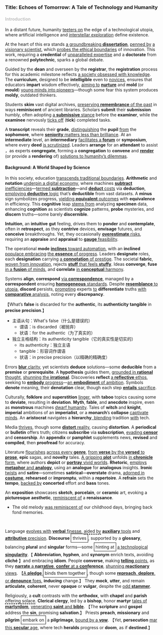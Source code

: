 ### Title: Echoes of Tomorrow: A Tale of Technology and Humanity

####  <span style="color: silver;">Introduction</span>

In a distant future, humanity <u>teeters on</u> the edge of a technological utopia, where artificial intelligence and <u>interstellar exploration</u> define existence. 

At the heart of this era stands <u>a groundbreaking **dissertation**</u>, <u>penned by</u> <u>a visionary scientist</u>, which <u>probes the ethical boundaries</u> of innovation. This work, requiring a **credential** of <u>unparalleled expertise</u> and a **doctorate** from a renowned **polytechnic**, sparks a global debate. 

Guided by the **dean** and overseen by the **registrar**, the **registration** process for this academic milestone reflects <u>a society obsessed with knowledge</u>. 
The **curriculum**, designed to be **intelligible** even to <u>novices</u>, ensures that educators **impart** wisdom effectively, <u>aiming to</u> <u>**nurture**</u> and **mold** (or **mould**) <u>young minds into pioneers</u>—though some fear this system produces **moldy**, outdated thinkers.

Students **skim** vast digital archives, <u>preserving **remembrance** of the past</u> in ways **reminiscent** of ancient libraries. Scholars **submit** their **submission** humbly, often adopting <u>a **submissive** stance</u> before the **examiner**, while the **examinee** nervously <u>ticks off</u> (**tick**) completed tasks. 

A **transcript** reveals their **grade**, <u>distinguishing</u> the **pupil** <u>from</u> the **sophomore**, where <u>**seniority** matters less than brilliance</u>. 
At an **intermediate** level, an **intermediary** <u>facilitates a **forum**</u> or **symposium**, where every **deed** <u>is scrutinized</u>. Leaders **arrange** for an **attendant** to assist ，as experts **congregate**, forming a **congregation** to **convene** and <u>**render**</u> (or provide a **rendering** of) <u>solutions to humanity’s dilemmas</u>.

#### **Background: A World Shaped by Science**

In this society, education <u>transcends traditional boundaries</u>. **Arithmetic** and **notation** <u>underpin a digital economy</u>, where machines <u>**subtract** inefficiencies</u>—<u>termed **subtraction**</u>—and <u>**deduct** costs</u> via **deduction**, <u>employing **deductive** logic</u> that’s **deductible** from vast datasets. 
A **minus** sign symbolizes progress, <u>yielding **equivalent** outcomes</u> with **equivalence** in efficiency. This **cognitive** leap <u>stems from</u> analyzing **specimen** data, enhancing **cognition** as scientists **cognize** patterns, **probe** mysteries, and **discern** truths—some barely **discernible**. 

**Intuition**, an **intuitive** **gut** feeling, drives them to **ponder** and **contemplate**, often in **retrospect**, as they **contrive** devices, **envisage** futures, and **conceive** breakthroughs. Yet, they occasionally <u>**overestimate** risks</u>, requiring an **appraise** and **appraisal** to <u>**gauge** feasibility</u>.

The operational **mode** <u>**inclines** toward automation</u>, with an **inclined** <u>populace embracing</u> <u>the **essence** of progress</u>. Leaders **designate** roles, each **designation** carrying <u>a **connotation** of prestige</u>. 
The societal **fabric**, <u>woven from innovation</u>, rejects <u>**stuff** that feels **stuffy**</u>. Ideas **converge**, **fuse** <u>in a **fusion** of minds</u>, and **correlate** <u>in **conceptual** harmony</u>. 

Systems **align**, **correspond** <u>via **correspondence**</u>, managed by a **correspondent** ensuring <u>**homogeneous** standards</u>. Despite <u>**resemblance** to utopia</u>, **discord** persists, <u>prompting</u> experts <u>to</u> **differentiate** truths <u>with **comparative** analysis</u>, noting every **discrepancy**.

【What’s **false** is discarded for the **authentic**, its **authenticity** **tangible** in **precise** **precision**.】
- 主语从句：What's false（什么是错误的）
  - 谓语：is discarded（被抛弃）
  - 状语：for the authentic（为了真实的）
- 独立主格结构：its authenticity tangible（它的真实性是切实的）
  - its authenticity：独立主语
  - tangible：形容词作谓语
  - 状语：in precise precision（以精确的精确度）

Errors <u>**blur** clarity</u>, yet scientists **deduce** solutions—some **deducible** from a **premise** or **prerequisite**. 
A **hypothesis** guides them, <u>grounded in **rational** thought</u>, <u>shunning the **irrational**</u>. Discoveries **reflect** <u>a **reflective** ethos</u>, seeking to <u>**embody** progress</u>—<u>an **embodiment** of ambition</u>. Symbols **denote** meaning, their **denotation** clear, though each step <u>**entails** sacrifice</u>.

Culturally, **folklore** and **superstition** <u>linger</u>, with **taboo** topics causing some to **deviate**, resulting in **deviation**. **Myth**, **fable**, and **anecdote** inspire, even as **monstrous** machines <u>dwarf humanity</u>. Tales of **witch** and **knight**, **imperial** ambitions of an **imperialist**, or a **monarch**’s **collapse** <u>captivate minds</u>. An **aristocrat** navigates a **hierarchy**,<u> blending</u> tradition <u>with</u> tech.

Media <u>thrives</u>, though some <u>**distort** reality</u>, causing **distortion**. A **periodical** or **bulletin** offers truth; citizens **subscribe** via **subscription**, <u>evading **censor**</u> and **censorship**. An **appendix** or **pamphlet** supplements news, **revised** and **compiled**, then **proofread** for accuracy.

Literature <u>flourishes</u> <u>across every **genre**</u>, <u>from **verse** by the **versed** to **prose**</u>, **epic** sagas, and **novelty** tales. <u>A gripping **plot**</u> unfolds <u>in **chronicle** form</u>, where authors **depict** or <u>**portray** vivid worlds</u>. 
**Rhetoric**, <u>employs **metaphor** and **analogy**</u>, using an **analogue** for **analogous** insights. **Ironic** <u>twists</u> and **satire**—sometimes **satirical**—**overstate** drama, <u>adorned in **costume**</u>, **rehearsed** or **impromptu**, within a **repertoire**.
A **refrain** sets the **tempo**, <u>backed by</u> **concerted** effort and **bass** tones. 

An **exposition** showcases **sketch**, **porcelain**, or **ceramic** art, evoking a **picturesque** **aesthetic**, <u>reminiscent of</u> a **renaissance**.

- The old melody <u>was reminiscent of</u> our childhood days, bringing back fond memories.
<br> 

Language <u>evolves with</u> <u>**verbal** finesse</u>, <span style="border-bottom: 3px dotted black;">aided by</span> <u>**auxiliary** tools</u> and <u>**attributive** precision</u>. **Discourse** <span style="border: 1px solid black; padding: 5px; display: inline-block;">thrives</span>, supported by a **glossary**, balancing **plural** and **singular** forms—some <span style="border: 1px solid black; padding: 5px; display: inline-block;">hinting at</span> <u>a technological **singularity**</u>.【 **Abbreviation**, **hyphen**, and **synonym** enrich texts, avoiding **cliché** 】and embracing **idiom**. People **converse**, making <u>**telling** points</u>, as they <u>**narrate** a **narrative**</u>, <u>**confer** at a **conference**</u>, <u>shunning **reactionary** views</u>. 【<u>A **pledge** <span style="border: 1px solid black; padding: 5px; display: inline-block;">binds them together</span></u>, though some <u>**reproach**, **deplore**, or **denounce** foes</u>, **inducing** change.】 They **mock**, **utter**, and remain **articulate**, **coherent**, never **opaque** or **vulgar**, despite the <u>odd **stammer**</u>.

Religiously, a **cult** contrasts with the **orthodox**, with **chapel** and **parish** <span style="border-bottom: 3px dotted black;">offering solace</span>. **Clerical** **clergy**, led by a **bishop**, honor **martyr** <u>tales of **martyrdom**</u>, <u>venerating **saint** and **bible**</u>. 【The **scripture** and **gospel** address the **sin**, promising **salvation**.】 Priests **preach**, **missionary** and **pilgrim** <span style="border: 1px solid black; padding: 5px; display: inline-block;">embark on</span> a **pilgrimage**, <u>bound by a **vow**</u>. 【Yet, **persecution** <u>mar this **secular** age</u>, where tech **heralds** progress or **doom**, as if **destined**.】




